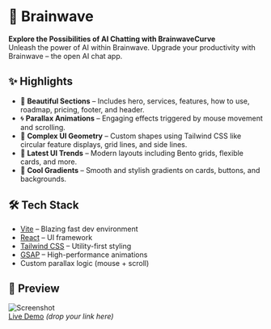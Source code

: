 # 🧠 Brainwave

**Explore the Possibilities of AI Chatting with BrainwaveCurve**  
Unleash the power of AI within Brainwave. Upgrade your productivity with Brainwave – the open AI chat app.

## ✨ Highlights

- 🚀 **Beautiful Sections** – Includes hero, services, features, how to use, roadmap, pricing, footer, and header.
- 🌀 **Parallax Animations** – Engaging effects triggered by mouse movement and scrolling.
- 🧩 **Complex UI Geometry** – Custom shapes using Tailwind CSS like circular feature displays, grid lines, and side lines.
- 📐 **Latest UI Trends** – Modern layouts including Bento grids, flexible cards, and more.
- 🎨 **Cool Gradients** – Smooth and stylish gradients on cards, buttons, and backgrounds.

## 🛠️ Tech Stack

- [Vite](https://vitejs.dev/) – Blazing fast dev environment
- [React](https://reactjs.org/) – UI framework
- [Tailwind CSS](https://tailwindcss.com/) – Utility-first styling
- [GSAP](https://gsap.com/) – High-performance animations
- Custom parallax logic (mouse + scroll)

## 📸 Preview

![Screenshot](./public/assets/screenshot.png)  
[Live Demo](#) *(drop your link here)*
